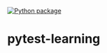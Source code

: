 [![Python package](https://github.com/likit/pytest-learning/actions/workflows/testing.yml/badge.svg)](https://github.com/likit/pytest-learning/actions/workflows/testing.yml)

# pytest-learning
